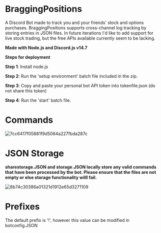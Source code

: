 # BraggingPositions

A Discord Bot made to track you and your friends' stock and options purchases. BraggingPositions supports cross-channel log tracking by storing entries in JSON files. In future iterations I'd like to add support for live stock trading, but the free APIs available currently seem to be lacking. 


**Made with Node.js and Discord.js v14.7**


**Steps for deployment**


**Step 1**: Install node.js


**Step 2**: Run the 'setup environment' batch file included in the zip.


**Step 3**: Copy and paste your personal bot API token into tokenfile.json (do not share this token)


**Step 4**: Run the 'start' batch file.



# **Commands**


![7cc6417f05881f9d5064a227fbda287c](https://user-images.githubusercontent.com/113802864/204685160-81267af8-b7ef-4372-bc3d-ebf2eab160d8.png)



# **JSON Storage**
**sharestorage.JSON and storage.JSON locally store any valid commands that have been processed by the bot. Please ensure that the files are not empty or else storage functionality willl fail.**

![8b74c30386a01321d1912e65d3271109](https://user-images.githubusercontent.com/113802864/204685538-45f0ab13-849c-424e-81c0-e7bef7e26e10.png)



# **Prefixes**
The default prefix is '!', however this value can be modified in botconfig.JSON
